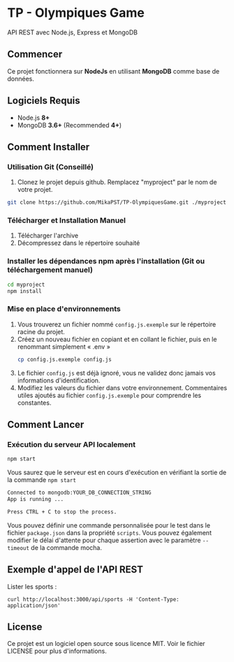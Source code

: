 #  TP - Olympiques Game


API REST avec Node.js, Express et MongoDB

## Commencer

Ce projet fonctionnera sur **NodeJs** en utilisant **MongoDB** comme base de données. 

## Logiciels Requis

- Node.js **8+**
- MongoDB **3.6+** (Recommended **4+**)

## Comment Installer

### Utilisation Git (Conseillé)

1.  Clonez le projet depuis github. Remplacez "myproject" par le nom de votre projet.

```bash
git clone https://github.com/MikaPST/TP-OlympiquesGame.git ./myproject
```

### Télécharger et Installation Manuel

1.  Télécharger l'archive
2.  Décompressez dans le répertoire souhaité

### Installer les dépendances npm après l'installation (Git ou téléchargement manuel)

```bash
cd myproject
npm install
```

### Mise en place d'environnements

1. Vous trouverez un fichier nommé `config.js.exemple` sur le répertoire racine du projet.
2. Créez un nouveau fichier en copiant et en collant le fichier, puis en le renommant simplement « .env »
    ```bash
    cp config.js.exemple config.js
    ```
3. Le fichier `config.js` est déjà ignoré, vous ne validez donc jamais vos informations d'identification.
4. Modifiez les valeurs du fichier dans votre environnement. Commentaires utiles ajoutés au fichier `config.js.exemple` pour comprendre les constantes.


## Comment Lancer

### Exécution du serveur API localement

```bash
npm start
```

Vous saurez que le serveur est en cours d'exécution en vérifiant la sortie de la commande `npm start`

```bash
Connected to mongodb:YOUR_DB_CONNECTION_STRING
App is running ...

Press CTRL + C to stop the process.
```

Vous pouvez définir une commande personnalisée pour le test dans le fichier `package.json` dans la propriété `scripts`. Vous pouvez également modifier le délai d'attente pour chaque assertion avec le paramètre `--timeout` de la commande mocha.


## Exemple d'appel de l'API REST

Lister les sports :

```shell
curl http://localhost:3000/api/sports -H 'Content-Type: application/json'
```


## License

Ce projet est un logiciel open source sous licence MIT. Voir le fichier LICENSE pour plus d'informations.

